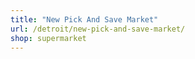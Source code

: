 ```yaml
---
title: "New Pick And Save Market"
url: /detroit/new-pick-and-save-market/
shop: supermarket
---
```

